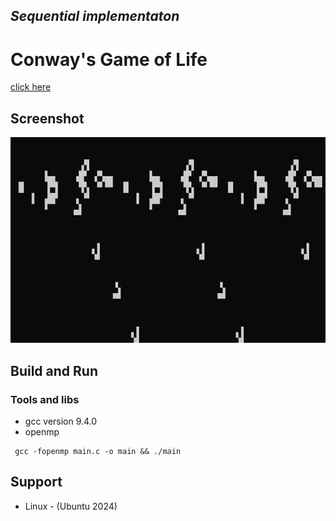 ## ***Sequential implementaton***
# Conway's Game of Life

[click here](https://en.wikipedia.org/wiki/Conway%27s_Game_of_Life)

## Screenshot

![demo](screenshot/gun-shape.gif)

## Build and Run

### Tools and libs
- gcc version 9.4.0
- openmp

```
 gcc -fopenmp main.c -o main && ./main
```

## Support
 - Linux - (Ubuntu 2024)